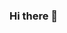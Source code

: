 ### Hi there 👋

<!--
**mariyagd/mariyagd** is a ✨ _special_ ✨ repository because its `README.md` (this file) appears on your GitHub profile.

# Hi, I'm mariyagd! 👋


## 🚀 I'm a software developer at 42 school
